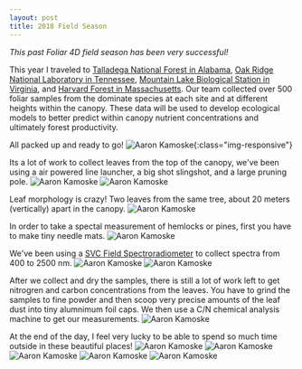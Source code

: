```yaml
---
layout: post
title: 2018 Field Season
---
```


*This past Foliar 4D field season has been very successful!*

This year I traveled to [Talladega National Forest in Alabama](https://www.fs.usda.gov/detail/alabama/about-forest/districts/?cid=fsbdev3_002555), [Oak Ridge National Laboratory in Tennessee](https://www.ornl.gov/), [Mountain Lake Biological Station in Virginia](https://mlbs.virginia.edu/), and [Harvard Forest in Massachusetts](http://harvardforest.fas.harvard.edu/). Our team collected over 500 foliar samples from the dominate species at each site and at different heights within the canopy. These data will be used to develop ecological models to better predict within canopy nutrient concentrations and ultimately forest productivity.  

All packed up and ready to go!
![Aaron Kamoske](/images/Aaron_Kamoske_Packing.jpg){:class="img-responsive"}

Its a lot of work to collect leaves from the top of the canopy, we've been using a air powered line launcher, a big shot slingshot, and a large pruning pole.
![Aaron Kamoske](images/AaronKamoske_field.jpg)
![Aaron Kamoske](images/AaronKamoske_Bigshot.jpg)

Leaf morphology is crazy! Two leaves from the same tree, about 20 meters (vertically) apart in the canopy.
![Aaron Kamoske](images/Aaron_Kamoske_Leaves.jpg)

In order to take a spectal measurement of hemlocks or pines, first you have to make tiny needle mats.
![Aaron Kamoske](images/Aaron_Kamoske_hemlock_mats.jpg)

We've been using a [SVC Field Spectroradiometer](https://www.spectravista.com/) to collect spectra from 400 to 2500 nm.
![Aaron Kamoske](images/Aaron_Kamoske_spectra.jpg)
![Aaron Kamoske](images/Aaron_Kamoske_Scanning.jpg)

After we collect and dry the samples, there is still a lot of work left to get nitrogren and carbon concentrations from the leaves. You have to grind the samples to fine powder and then scoop very precise amounts of the leaf dust into tiny alumnimum foil caps. We then use a C/N chemical analysis machine to get our measurements.
![Aaron Kamoske](images/Aaron_Kamoske_CN.jpg)

At the end of the day, I feel very lucky to be able to spend so much time outside in these beautiful places!
![Aaron Kamoske](images/Aaron_Kamoske_MLBS.jpg)
![Aaron Kamoske](images/AaronKamoske_TallField.jpg)
![Aaron Kamoske](images/AaronKamoske_forestLight.jpg)
![Aaron Kamoske](images/AaronKamoske_HARV.jpg)
![Aaron Kamoske](images/Aaron_Kamoske_TALL.jpg)